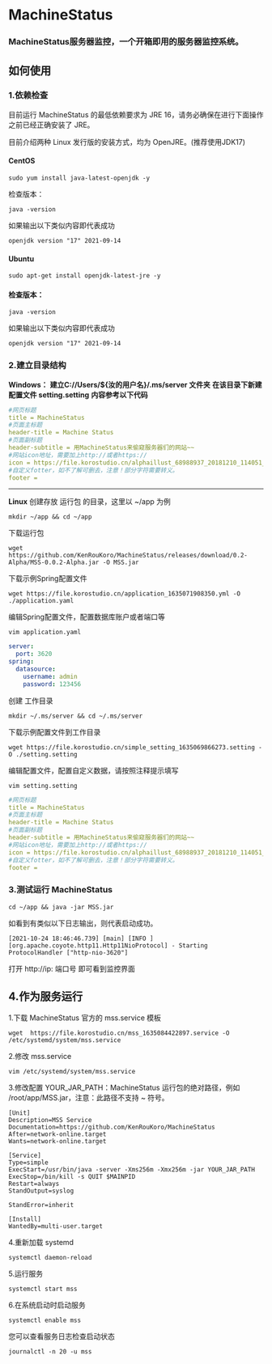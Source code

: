 # MachineStatus
### MachineStatus服务器监控，一个开箱即用的服务器监控系统。
## 如何使用
### 1.依赖检查
目前运行 MachineStatus 的最低依赖要求为 JRE 16，请务必确保在进行下面操作之前已经正确安装了 JRE。

目前介绍两种 Linux 发行版的安装方式，均为 OpenJRE。(推荐使用JDK17)

#### CentOS 
``` shell
sudo yum install java-latest-openjdk -y
```
检查版本：
``` shell
java -version
```
如果输出以下类似内容即代表成功
``` shell
openjdk version "17" 2021-09-14
```
#### Ubuntu 
``` shell
sudo apt-get install openjdk-latest-jre -y
```
#### 检查版本：
``` shell
java -version
```
如果输出以下类似内容即代表成功
``` shell
openjdk version "17" 2021-09-14
```
### 2.建立目录结构
**Windows：**
**建立C://Users/${汝的用户名}/.ms/server 文件夹**
**在该目录下新建配置文件 setting.setting**
**内容参考以下代码**
``` yml
#网页标题
title = MachineStatus
#页面主标题
header-title = Machine Status
#页面副标题
header-subtitle = 用MachineStatus来偷窥服务器们的网站~~
#网站icon地址，需要加上http://或者https://
icon = https://file.korostudio.cn/alphaillust_68988937_20181210_114051_1617519897520.png@s_0,w_512,l_1,f_png,d_progressive,q_50
#自定义fotter，如不了解可删去，注意！部分字符需要转义。
footer = 
```
****
**Linux**
创建存放 运行包 的目录，这里以 ~/app 为例
``` shell
mkdir ~/app && cd ~/app
```
下载运行包
``` shell
wget https://github.com/KenRouKoro/MachineStatus/releases/download/0.2-Alpha/MSS-0.0.2-Alpha.jar -O MSS.jar
```
下载示例Spring配置文件
``` shell
wget https://file.korostudio.cn/application_1635071908350.yml -O ./application.yaml 
```
编辑Spring配置文件，配置数据库账户或者端口等
``` shell
vim application.yaml
```
```yaml
server:
  port: 3620
spring:
  datasource:
    username: admin
    password: 123456
```
创建 工作目录
``` shell
mkdir ~/.ms/server && cd ~/.ms/server
```
下载示例配置文件到工作目录
``` shell
wget https://file.korostudio.cn/simple_setting_1635069866273.setting -O ./setting.setting
```
编辑配置文件，配置自定义数据，请按照注释提示填写
``` shell
vim setting.setting
```
```yaml
#网页标题
title = MachineStatus
#页面主标题
header-title = Machine Status
#页面副标题
header-subtitle = 用MachineStatus来偷窥服务器们的网站~~
#网站icon地址，需要加上http://或者https://
icon = https://file.korostudio.cn/alphaillust_68988937_20181210_114051_1617519897520.png@s_0,w_512,l_1,f_png,d_progressive,q_50
#自定义fotter，如不了解可删去，注意！部分字符需要转义。
footer = 
```
### 3.测试运行 MachineStatus
``` shell
cd ~/app && java -jar MSS.jar
```
如看到有类似以下日志输出，则代表启动成功。
``` log
[2021-10-24 18:46:46.739] [main] [INFO ] [org.apache.coyote.http11.Http11NioProtocol] - Starting ProtocolHandler ["http-nio-3620"]
```
打开 http://ip: 端口号 即可看到监控界面
## 4.作为服务运行
1.下载 MachineStatus 官方的 mss.service 模板
``` shell
wget  https://file.korostudio.cn/mss_1635084422897.service -O /etc/systemd/system/mss.service
```
2.修改 mss.service
```shell
vim /etc/systemd/system/mss.service
```
3.修改配置
YOUR_JAR_PATH：MachineStatus 运行包的绝对路径，例如 /root/app/MSS.jar，注意：此路径不支持 ~ 符号。
```
[Unit]
Description=MSS Service
Documentation=https://github.com/KenRouKoro/MachineStatus
After=network-online.target
Wants=network-online.target

[Service]
Type=simple
ExecStart=/usr/bin/java -server -Xms256m -Xmx256m -jar YOUR_JAR_PATH
ExecStop=/bin/kill -s QUIT $MAINPID
Restart=always
StandOutput=syslog

StandError=inherit

[Install]
WantedBy=multi-user.target
```
4.重新加载 systemd
```shell
systemctl daemon-reload
```
5.运行服务
```shell
systemctl start mss
```
6.在系统启动时启动服务
```shell
systemctl enable mss
```
您可以查看服务日志检查启动状态
```shell
journalctl -n 20 -u mss
```
